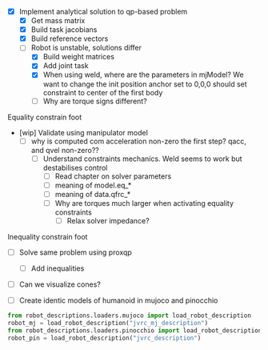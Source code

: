 - [x] Implement analytical solution to qp-based problem
  - [x] Get mass matrix
  - [x] Build task jacobians
  - [x] Build reference vectors
  - [ ] Robot is unstable, solutions differ
    - [x] Build weight matrices
    - [x] Add joint task
    - [x] When using weld, where are the parameters in mjModel? We want to change the init position
          anchor set to 0,0,0 should set constraint to center of the first body
    - [ ] Why are torque signs different?

Equality constrain foot
- [wip] Validate using manipulator model
  - [ ] why is computed com acceleration non-zero the first step? qacc, and qvel non-zero?? 
    - [ ] Understand constraints mechanics. Weld seems to work but destabilises control
      - [ ] Read chapter on solver parameters
      - [ ] meaning of model.eq_*
      - [ ] meaning of data.qfrc_*
      - [ ] Why are torques much larger when activating equality constraints
        - [ ] Relax solver impedance?

Inequality constrain foot
- [ ] Solve same problem using proxqp
  - [ ] Add inequalities
- [ ] Can we visualize cones?

- [ ] Create identic models of humanoid in mujoco and pinocchio
```python
from robot_descriptions.loaders.mujoco import load_robot_description
robot_mj = load_robot_description("jvrc_mj_description")
from robot_descriptions.loaders.pinocchio import load_robot_description
robot_pin = load_robot_description("jvrc_description")
```
